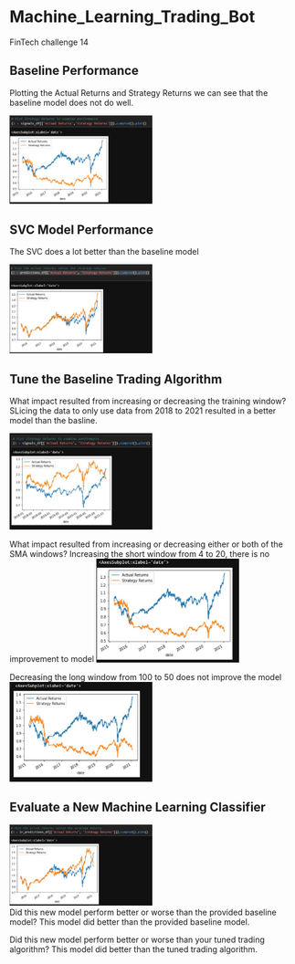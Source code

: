 # Machine_Learning_Trading_Bot
FinTech challenge 14

##  Baseline Performance
Plotting the Actual Returns and Strategy Returns we can see that the baseline model does not do well.

<img src="./Images/Baseline_pred_plot.jpg" width="250"/>

## SVC Model Performance
The SVC does a lot better than the baseline model

<img src="./Images/SVC_pred_plot.jpg" width="250"/>

## Tune the Baseline Trading Algorithm

What impact resulted from increasing or decreasing the training window?
SLicing the data to only use data from 2018 to 2021 resulted in a better model than the basline.

<img src="./Images/2018-2021_pred.jpg" width="250"/>

What impact resulted from increasing or decreasing either or both of the SMA windows?
 Increasing the short window from 4 to 20, there is no improvement to model
 <img src="./Images/shortwindow_20.jpg" width="250"/>

 Decreasing the long window from 100 to 50 does not improve the model
 <img src="./Images/longwindow_50.jpg" width="250"/><br>

## Evaluate a New Machine Learning Classifier
<img src="./Images/LR_pred_plot.jpg" width="250"/><br>
Did this new model perform better or worse than the provided baseline model? This model did better than the provided baseline model.

Did this new model perform better or worse than your tuned trading algorithm? This model did better than the tuned trading algorithm.